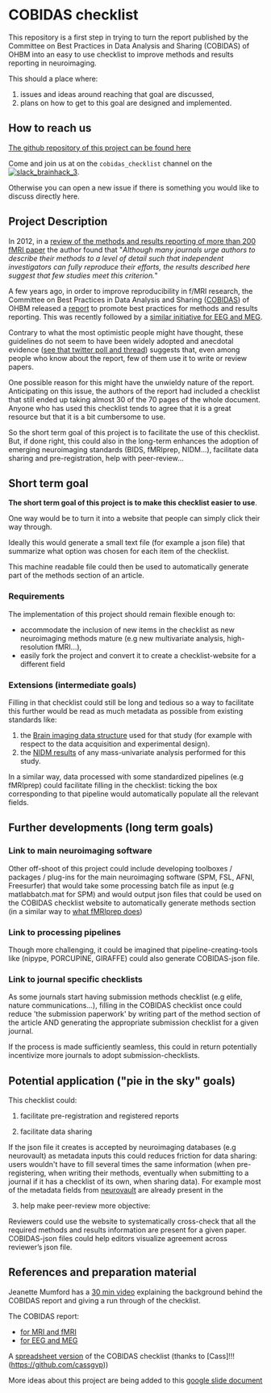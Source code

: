 # COBIDAS checklist

This repository is a first step in trying to turn the report published by the Committee on Best Practices in Data Analysis and Sharing (COBIDAS) of OHBM into an easy to use checklist to improve methods and results reporting in neuroimaging.

This should a place where:
1. issues and ideas around reaching that goal are discussed,
2. plans on how to get to this goal are designed and implemented.


## How to reach us

[The github repository of this project can be found here](https://github.com/Remi-Gau/COBIDAS_chckls)

Come and join us at on the `cobidas_checklist` channel on the [![slack_brainhack_3](https://user-images.githubusercontent.com/6297454/47951457-5b37b780-df61-11e8-9d77-7b5a4c7af875.png)](https://brainhack-slack-invite.herokuapp.com/).

Otherwise you can open a new issue if there is something you would like to discuss directly here.


## Project Description

In 2012, in a [review of the methods and results reporting of more than 200 fMRI paper](https://www.ncbi.nlm.nih.gov/pubmed/22796459) the author found that "_Although many journals urge authors to describe their methods to a level of detail such that independent investigators can fully reproduce their efforts, the results described here suggest that few studies meet this criterion._"

A few years ago, in order to improve reproducibility in f/MRI research, the Committee on Best Practices in Data Analysis and Sharing ([COBIDAS](https://www.humanbrainmapping.org/i4a/pages/index.cfm?pageid=3728)) of OHBM released a [report](https://www.biorxiv.org/content/10.1101/054262v2) to promote best practices for methods and results reporting. This was recently followed by a [similar initiative for EEG and MEG](https://osf.io/a8dhx/).

Contrary to what the most optimistic people might have thought, these guidelines do not seem to have been widely adopted and anecdotal evidence ([see that twitter poll and thread](https://treeverse.app/view/Xf3jfvIZ)) suggests that, even among people who know about the report, few of them use it to write or review papers.

One possible reason for this might have the unwieldy nature of the report. Anticipating on this issue, the authors of the report had included a checklist that still ended up taking almost 30 of the 70 pages of the whole document. Anyone who has used this checklist tends to agree that it is a great resource but that it is a bit cumbersome to use.

So the short term goal of this project is to facilitate the use of this checklist. But, if done right, this could also in the long-term enhances the adoption of emerging neuroimaging standards (BIDS, fMRIprep, NIDM...), facilitate data sharing and pre-registration, help with peer-review...


## Short term goal

**The short term goal of this project is to make this checklist easier to use**.

One way would be to turn it into a website that people can simply click their way through.

Ideally this would generate a small text file (for example a json file) that summarize what option was chosen for each item of the checklist.

This machine readable file could then be used to automatically generate part of the methods section of an article.

### Requirements

The implementation of this project should remain flexible enough to:
- accommodate the inclusion of new items in the checklist as new neuroimaging methods mature (e.g new multivariate analysis, high-resolution fMRI...),
- easily fork the project and convert it to create a checklist-website for a different field

### Extensions (intermediate goals)

Filling in that checklist could still be long and tedious so a way to facilitate this further would be read as much metadata as possible from existing standards like:
1. the [Brain imaging data structure](http://bids.neuroimaging.io/)  used for that study (for example with respect to the data acquisition and experimental design).
2. the [NIDM results](http://nidm.nidash.org/specs/nidm-results_130.html) of any mass-univariate analysis performed for this study.

In a similar way, data processed with some standardized pipelines (e.g fMRIprep) could facilitate filling in the checklist: ticking the box corresponding to that pipeline would automatically populate all the relevant fields.


## Further developments (long term goals)

### Link to main neuroimaging software

Other off-shoot of this project could include developing toolboxes / packages / plug-ins for the main neuroimaging software (SPM, FSL, AFNI, Freesurfer) that would take some processing batch file as input (e.g matlabbatch.mat for SPM) and would output json files that could be used on the COBIDAS checklist website to automatically generate methods section (in a similar way to [what fMRIprep does](https://fmriprep.readthedocs.io/en/stable/citing.html))

### Link to processing pipelines

Though more challenging, it could be imagined that pipeline-creating-tools like (nipype, PORCUPINE, GIRAFFE) could also generate COBIDAS-json file.

### Link to journal specific checklists
As some journals start having submission methods checklist (e.g elife, nature communications...), filling in the COBIDAS checklist once could reduce 'the submission paperwork' by writing part of the method section of the article AND generating the appropriate submission checklist for a given journal.

If the process is made sufficiently seamless, this could in return potentially incentivize more journals to adopt submission-checklists.


## Potential application ("pie in the sky" goals)

This checklist could:

1. facilitate pre-registration and registered reports

2. facilitate data sharing

If the json file it creates is accepted by neuroimaging databases (e.g neurovault) as metadata inputs this could reduces friction for data sharing: users wouldn't have to fill several times the same information (when pre-registering, when writing their methods, eventually when submitting to a journal if it has a checklist of its own, when sharing data). For example most of the metadata fields from [neurovault](https://github.com/NeuroVault/NeuroVault/blob/master/scripts/metadata_neurovault.csv) are already present in the 

3. help make peer-review more objective:

Reviewers could use the website to systematically cross-check that all the required methods and results information are present for a given paper. COBIDAS-json files could help editors visualize agreement across reviewer’s json file.


## References and preparation material

Jeanette Mumford has a [30 min video](https://www.youtube.com/watch?v=bsM4KowO5Vc&t=175s) explaining the background behind the COBIDAS report and giving a run through of the checklist.

The COBIDAS report:
- [for MRI and fMRI](https://www.biorxiv.org/content/10.1101/054262v2)
- [for EEG and MEG](https://osf.io/a8dhx/)

A [spreadsheet version](https://osf.io/qkb9t/) of the COBIDAS checklist (thanks to [Cass]!!!(https://github.com/cassgvp))

More ideas about this project are being added to this [google slide document](https://docs.google.com/presentation/d/17VOSLJQq6NpkCOFPR4iyEJngamugIqAfNBru0ohJbMo/edit?usp=sharing)

